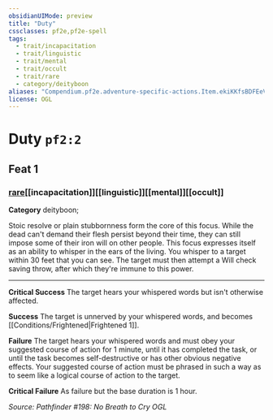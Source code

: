 ```yaml
---
obsidianUIMode: preview
title: "Duty"
cssclasses: pf2e,pf2e-spell
tags:
  - trait/incapacitation
  - trait/linguistic
  - trait/mental
  - trait/occult
  - trait/rare
  - category/deityboon
aliases: "Compendium.pf2e.adventure-specific-actions.Item.ekiKKfsBDFEeVmun"
license: OGL
---
```

# Duty `pf2:2`
## Feat 1
### [rare](rare "Rare Rarity Trait")[[incapacitation]][[linguistic]][[mental]][[occult]]

**Category** deityboon; 




Stoic resolve or plain stubbornness form the core of this focus. While the dead can't demand their flesh persist beyond their time, they can still impose some of their iron will on other people. This focus expresses itself as an ability to whisper in the ears of the living. You whisper to a target within 30 feet that you can see. The target must then attempt a Will check saving throw, after which they're immune to this power.

* * *

**Critical Success** The target hears your whispered words but isn't otherwise affected.

**Success** The target is unnerved by your whispered words, and becomes [[Conditions/Frightened|Frightened 1]].

**Failure** The target hears your whispered words and must obey your suggested course of action for 1 minute, until it has completed the task, or until the task becomes self-destructive or has other obvious negative effects. Your suggested course of action must be phrased in such a way as to seem like a logical course of action to the target.

**Critical Failure** As failure but the base duration is 1 hour.

*Source: Pathfinder #198: No Breath to Cry*
*OGL*